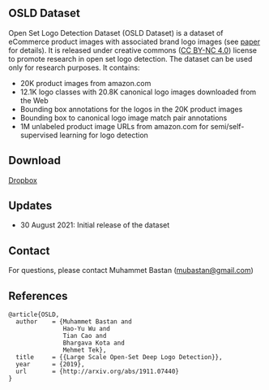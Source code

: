 ## OSLD Dataset
Open Set Logo Detection Dataset (OSLD Dataset) is a dataset of eCommerce product images with associated brand logo images (see [paper](https://arxiv.org/abs/1911.07440) for details). It is released under creative commons ([CC BY-NC 4.0](http://creativecommons.org/licenses/by-nc/4.0)) license to promote research in open set logo detection. The dataset can be used only for research purposes. It contains:
- 20K product images from amazon.com
- 12.1K logo classes with 20.8K canonical logo images downloaded from the Web
- Bounding box annotations for the logos in the 20K product images
- Bounding box to canonical logo image match pair annotations
- 1M unlabeled product image URLs from amazon.com for semi/self-supervised learning for logo detection


## Download
[Dropbox](https://www.dropbox.com/sh/1uz2d684hofp65m/AAB2pxO5mkv1YPt76UVeXJbAa?dl=0)

## Updates
- 30 August 2021: Initial release of the dataset

## Contact
For questions, please contact Muhammet Bastan (mubastan@gmail.com)

## References
```
@article{OSLD,
  author    = {Muhammet Bastan and
               Hao-Yu Wu and
               Tian Cao and
               Bhargava Kota and
               Mehmet Tek},
  title     = {{Large Scale Open-Set Deep Logo Detection}},
  year      = {2019},
  url       = {http://arxiv.org/abs/1911.07440}
}
```
